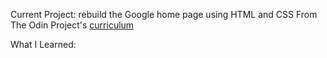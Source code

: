 Current Project: rebuild the Google home page using HTML and CSS
From The Odin Project's [curriculum](http://www.theodinproject.com/courses/web-development-101/lessons/html-css)

What I Learned: 